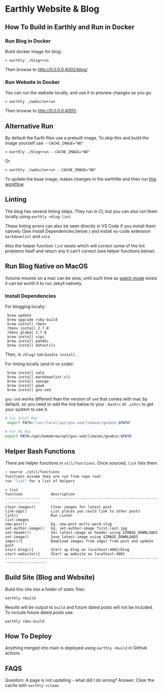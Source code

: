 # Earthly Website & Blog

## How To Build in Earthly and Run in Docker

### Run Blog in Docker

Build docker image for blog:

```
> earthly ./blog+run
```

Then browse to http://0.0.0.0:4002/blog/

### Run Website in Docker

You can run the website locally, and use it to preview changes as you go.

```
> earthly ./website+run
```

Then browse to http://0.0.0.0:4001/
 
## Alternative Run

By default the Earth files use a prebuilt image. To skip this and build the image yourself use `--CACHE_IMAGE="NO"`

```
> earthly ./blog+run --CACHE_IMAGE="NO"
```

Or

```
> earthly ./website+run --CACHE_IMAGE="NO"
```

To update the base image, makes changes in the earthfile and then run [this workflow](https://github.com/earthly/website/actions/workflows/base-image-build.yaml).

## Linting

The blog has several linting steps. They run in CI, but you can also run them locally using `earthly +blog-lint`.

These linting errors can also be seen directly in VS Code if you install them natively (See Install Dependencies below ) and install vs-code extension `markdownlint` and `vale`.

Also the helper function `lint` exists which will correct some of the lint problems itself and return any it can't correct (see helper functions below).

## Run Blog Native on MacOS

Volume mounts on a mac can be slow, until such time as [watch mode](https://docs.google.com/document/d/18VIcpWBmQ8HcNlmtlZtc84mvJA87_QZePZZY1ZPLI90/edit) exists it can be worth it to run Jekyll natively.

### Install Dependencies

For blogging locally:

```
 brew update
 brew upgrade ruby-build
 brew install rbenv
 rbenv install 2.7.0
 rbenv global 2.7.0
 brew install vips
 brew install pandoc
 brew install dateutils 
```

Then, in `/blog/` run `bundle install`.

For linting locally (and in vs code):

```
 brew install vale
 brew install markdownlint-cli
 brew install sponge
 brew install gawk
 brew install gnu-sed
```

`gnu-sed` works different than the version of `sed` that comes with mac by default, so you need to add the line below to your `.bashrc` or `.zshrc` to get your system to use it.

```bash
# For Intel Mac
 export PATH="/usr/local/opt/gnu-sed/libexec/gnubin:$PATH"

# For M1 Mac
export PATH=/opt/homebrew/opt/gnu-sed/libexec/gnubin:$PATH
```

## Helper Bash Functions

There are helper functions in `util/functions`. Once sourced, `list` lists them.

```bash
> source ./util/functions
functions assume they are run from repo root
run "list" for a list of helpers
```

```
> list
function             description
----------------     -----------------------------------------------------------------
clear-images()       Clear images for latest post
link-opp()           List places you could link to other posts
lint()               Run Linter
list-images
new-post()           Eg. new-post multi-word-slug
set-author-image()   Eg. set-author-image first-last.jpg
set-header()         Set latest-image as header using $IMAGE_DOWNLOADS
set-image()          Save latest-image using $IMAGE_DOWNLOADS
imgur(){             Download images from imgur from post and update post
start-blog(){        Start up blog on localhost:4002/blog
start-website(){     Start up website on localhost:4001
-----------------------------------------------------------------------------------------
```

## Build Site (Blog and Website)

Build this site into a folder of static files:

```
earthly +build
```

Results will be output to `build` and future dated posts will not be included.
To include future dated posts use:

```
earthly +dev-build
```

## How To Deploy

Anything merged into main is deployed using `earthly +build` in GitHub actions.

## FAQS

Question: A page is not updating - what did I do wrong?
Answer: Clear the cache with `earthly +clean`
